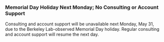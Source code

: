 ### Memorial Day Holiday Next Monday; No Consulting or Account Support

Consulting and account support will be unavailable next Monday, May 31, due to
the Berkeley Lab-observed Memorial Day holiday. Regular consulting and account
support will resume the next day. 
